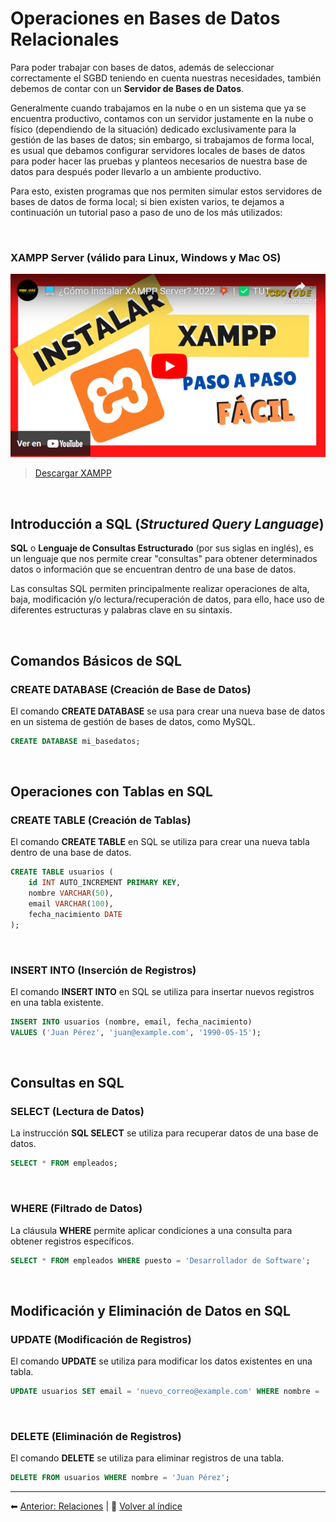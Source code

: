 # Operaciones en Bases de Datos Relacionales

Para poder trabajar con bases de datos, además de seleccionar correctamente el SGBD teniendo en cuenta nuestras necesidades, también debemos de contar con un **Servidor de Bases de Datos**.

Generalmente cuando trabajamos en la nube o en un sistema que ya se encuentra productivo, contamos con un servidor justamente en la nube o físico (dependiendo de la situación) dedicado exclusivamente para la gestión de las bases de datos; sin embargo, si trabajamos de forma local, es usual que debamos configurar servidores locales de bases de datos para poder hacer las pruebas y planteos necesarios de nuestra base de datos para después poder llevarlo a un ambiente productivo.

Para esto, existen programas que nos permiten simular estos servidores de bases de datos de forma local; si bien existen varios, te dejamos a continuación un tutorial paso a paso de uno de los más utilizados:

<br>

### XAMPP Server (válido para Linux, Windows y Mac OS)

[![](./resources/instalar-xampp-screenshot.png)](https://youtu.be/pwTbAKRiRvA)

> [Descargar XAMPP](https://www.apachefriends.org/download.html)

<br>

## Introducción a SQL (_Structured Query Language_)

**SQL** o **Lenguaje de Consultas Estructurado** (por sus siglas en inglés), es un lenguaje que nos permite crear "consultas" para obtener determinados datos o información que se encuentran dentro de una base de datos.

Las consultas SQL permiten principalmente realizar operaciones de alta, baja, modificación y/o lectura/recuperación de datos, para ello, hace uso de diferentes estructuras y palabras clave en su sintaxis.

<br>

## Comandos Básicos de SQL

### CREATE DATABASE (Creación de Base de Datos)

El comando **CREATE DATABASE** se usa para crear una nueva base de datos en un sistema de gestión de bases de datos, como MySQL.

```sql
CREATE DATABASE mi_basedatos;
```

<br>

## Operaciones con Tablas en SQL

### CREATE TABLE (Creación de Tablas)

El comando **CREATE TABLE** en SQL se utiliza para crear una nueva tabla dentro de una base de datos.

```sql
CREATE TABLE usuarios (
    id INT AUTO_INCREMENT PRIMARY KEY,
    nombre VARCHAR(50),
    email VARCHAR(100),
    fecha_nacimiento DATE
);
```

<br>

### INSERT INTO (Inserción de Registros)

El comando **INSERT INTO** en SQL se utiliza para insertar nuevos registros en una tabla existente.

```sql
INSERT INTO usuarios (nombre, email, fecha_nacimiento)
VALUES ('Juan Pérez', 'juan@example.com', '1990-05-15');
```

<br>

## Consultas en SQL

### SELECT (Lectura de Datos)

La instrucción **SQL SELECT** se utiliza para recuperar datos de una base de datos.

```sql
SELECT * FROM empleados;
```

<br>

### WHERE (Filtrado de Datos)

La cláusula **WHERE** permite aplicar condiciones a una consulta para obtener registros específicos.

```sql
SELECT * FROM empleados WHERE puesto = 'Desarrollador de Software';
```

<br>

## Modificación y Eliminación de Datos en SQL

### UPDATE (Modificación de Registros)

El comando **UPDATE** se utiliza para modificar los datos existentes en una tabla.

```sql
UPDATE usuarios SET email = 'nuevo_correo@example.com' WHERE nombre = 'Juan Pérez';
```

<br>

### DELETE (Eliminación de Registros)

El comando **DELETE** se utiliza para eliminar registros de una tabla.

```sql
DELETE FROM usuarios WHERE nombre = 'Juan Pérez';
```

---
⬅ [Anterior: Relaciones](02_relaciones.md) | 📂 [Volver al índice](../README.md) 
